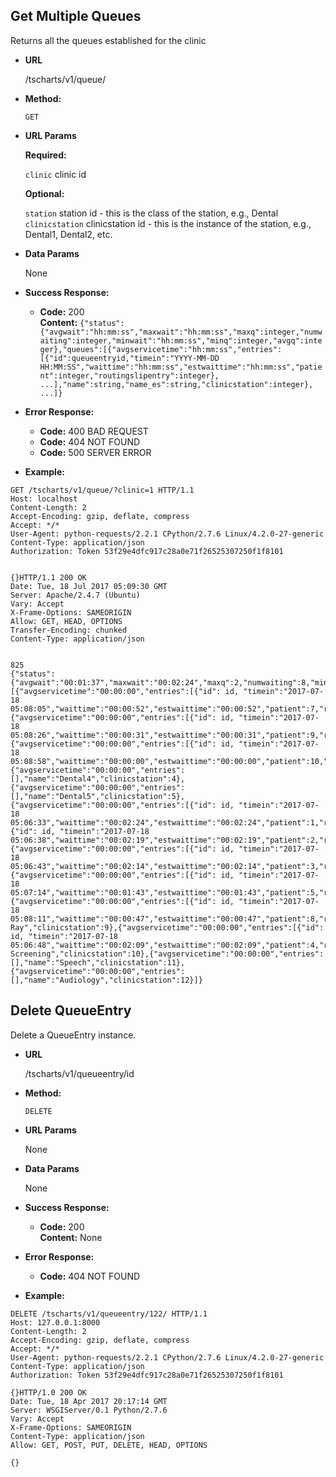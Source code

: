 **Get Multiple Queues**
----
  Returns all the queues established for the clinic

* **URL**

  /tscharts/v1/queue/

* **Method:**

  `GET`
  
*  **URL Params**

   **Required:**
 
   `clinic` clinic id<br />

   **Optional:**
 
   `station` station id - this is the class of the station, e.g., Dental<br />
   `clinicstation` clinicstation id - this is the instance of the station, e.g., Dental1, Dental2, etc.<br />

* **Data Params**

   None

* **Success Response:**

  * **Code:** 200 <br />
    **Content:** `{"status":{"avgwait":"hh:mm:ss","maxwait":"hh:mm:ss","maxq":integer,"numwaiting":integer,"minwait":"hh:mm:ss","minq":integer,"avgq":integer},"queues":[{"avgservicetime":"hh:mm:ss","entries":[{"id":queueentryid,"timein":"YYYY-MM-DD HH:MM:SS","waittime":"hh:mm:ss","estwaittime":"hh:mm:ss","patient":integer,"routingslipentry":integer}, ...],"name":string,"name_es":string,"clinicstation":integer}, ...]}`
 
* **Error Response:**

  * **Code:** 400 BAD REQUEST<br />
  * **Code:** 404 NOT FOUND<br />
  * **Code:** 500 SERVER ERROR

* **Example:**

```
GET /tscharts/v1/queue/?clinic=1 HTTP/1.1
Host: localhost
Content-Length: 2
Accept-Encoding: gzip, deflate, compress
Accept: */*
User-Agent: python-requests/2.2.1 CPython/2.7.6 Linux/4.2.0-27-generic
Content-Type: application/json
Authorization: Token 53f29e4dfc917c28a0e71f26525307250f1f8101


{}HTTP/1.1 200 OK
Date: Tue, 18 Jul 2017 05:09:30 GMT
Server: Apache/2.4.7 (Ubuntu)
Vary: Accept
X-Frame-Options: SAMEORIGIN
Allow: GET, HEAD, OPTIONS
Transfer-Encoding: chunked
Content-Type: application/json


825
{"status":{"avgwait":"00:01:37","maxwait":"00:02:24","maxq":2,"numwaiting":8,"minwait":"00:00:31","minq":1,"avgq":1},"queues":[{"avgservicetime":"00:00:00","entries":[{"id": id, "timein":"2017-07-18 05:08:05","waittime":"00:00:52","estwaittime":"00:00:52","patient":7,"routingslipentry":18}],"name":"Dental1","clinicstation":1},{"avgservicetime":"00:00:00","entries":[{"id": id, "timein":"2017-07-18 05:08:26","waittime":"00:00:31","estwaittime":"00:00:31","patient":9,"routingslipentry":28}],"name":"Dental2","clinicstation":2},{"avgservicetime":"00:00:00","entries":[{"id": id, "timein":"2017-07-18 05:08:58","waittime":"00:00:00","estwaittime":"00:00:00","patient":10,"routingslipentry":31}],"name":"Dental3","clinicstation":3},{"avgservicetime":"00:00:00","entries":[],"name":"Dental4","clinicstation":4},{"avgservicetime":"00:00:00","entries":[],"name":"Dental5","clinicstation":5},{"avgservicetime":"00:00:00","entries":[{"id": id, "timein":"2017-07-18 05:06:33","waittime":"00:02:24","estwaittime":"00:02:24","patient":1,"routingslipentry":1},{"id": id, "timein":"2017-07-18 05:06:38","waittime":"00:02:19","estwaittime":"00:02:19","patient":2,"routingslipentry":5}],"name":"ENT","clinicstation":6},{"avgservicetime":"00:00:00","entries":[{"id": id, "timein":"2017-07-18 05:06:43","waittime":"00:02:14","estwaittime":"00:02:14","patient":3,"routingslipentry":6}],"name":"Ortho1","clinicstation":7},{"avgservicetime":"00:00:00","entries":[{"id": id, "timein":"2017-07-18 05:07:14","waittime":"00:01:43","estwaittime":"00:01:43","patient":5,"routingslipentry":13}],"name":"Ortho2","clinicstation":8},{"avgservicetime":"00:00:00","entries":[{"id": id, "timein":"2017-07-18 05:08:11","waittime":"00:00:47","estwaittime":"00:00:47","patient":8,"routingslipentry":25}],"name":"X-Ray","clinicstation":9},{"avgservicetime":"00:00:00","entries":[{"id": id, "timein":"2017-07-18 05:06:48","waittime":"00:02:09","estwaittime":"00:02:09","patient":4,"routingslipentry":9}],"name":"Surgery Screening","clinicstation":10},{"avgservicetime":"00:00:00","entries":[],"name":"Speech","clinicstation":11},{"avgservicetime":"00:00:00","entries":[],"name":"Audiology","clinicstation":12}]}
```

**Delete QueueEntry**
----
  Delete a QueueEntry instance. 

* **URL**

  /tscharts/v1/queueentry/id

* **Method:**

  `DELETE`
  
*  **URL Params**

   None

* **Data Params**

  None

* **Success Response:**

  * **Code:** 200 <br />
    **Content:** None
 
* **Error Response:**

  * **Code:** 404 NOT FOUND

* **Example:**

```
DELETE /tscharts/v1/queueentry/122/ HTTP/1.1
Host: 127.0.0.1:8000
Content-Length: 2
Accept-Encoding: gzip, deflate, compress
Accept: */*
User-Agent: python-requests/2.2.1 CPython/2.7.6 Linux/4.2.0-27-generic
Content-Type: application/json
Authorization: Token 53f29e4dfc917c28a0e71f26525307250f1f8101

{}HTTP/1.0 200 OK
Date: Tue, 18 Apr 2017 20:17:14 GMT
Server: WSGIServer/0.1 Python/2.7.6
Vary: Accept
X-Frame-Options: SAMEORIGIN
Content-Type: application/json
Allow: GET, POST, PUT, DELETE, HEAD, OPTIONS

{}
```
